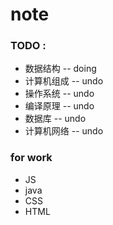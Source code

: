 # note

### TODO :

+ 数据结构    -- doing
+ 计算机组成  -- undo
+ 操作系统    -- undo
+ 编译原理    -- undo
+ 数据库      -- undo
+ 计算机网络  -- undo


### for work

 + JS
 + java
 + CSS
 + HTML